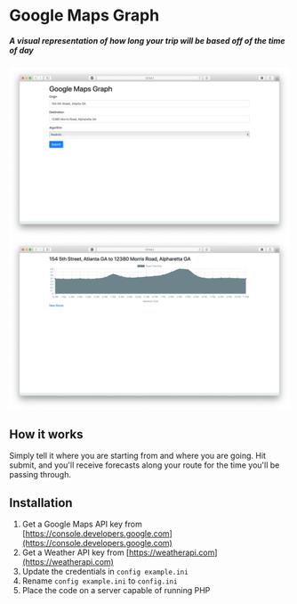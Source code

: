 # Google Maps Graph
##### A visual representation of how long your trip will be based off of the time of day

![Form](Form.png)
![Result](Result.png)

## How it works
Simply tell it where you are starting from and where you are going. Hit submit, and you'll receive forecasts along your route for the time you'll be passing through.

## Installation
1. Get a Google Maps API key from [https://console.developers.google.com](https://console.developers.google.com)
1. Get a Weather API key from [https://weatherapi.com](https://weatherapi.com)
2. Update the credentials in `config example.ini`
3. Rename `config example.ini` to `config.ini`
4. Place the code on a server capable of running PHP
